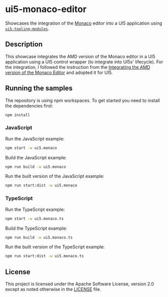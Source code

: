 # ui5-monaco-editor

Showcases the integration of the [Monaco](https://microsoft.github.io/monaco-editor/) editor into a UI5 application using [`ui5-tooling-modules`](https://www.npmjs.com/package/ui5-tooling-modules).

## Description

This showcase integrates the AMD version of the Monaco editor in a UI5 application using a UI5 control wrapper (to integrate into UI5s' lifecycle). For the integration, I followed the instruction from the [Integrating the AMD version of the Monaco Editor](https://github.com/microsoft/monaco-editor/blob/HEAD/docs/integrate-amd.md) and adopted it for UI5.

## Running the samples

The repository is using npm workspaces. To get started you need to install the dependencies first:

```sh
npm install
```

### JavaScript

Run the JavaScript example:

```sh
npm start -w ui5.monaco
```

Build the JavaScript example:

```sh
npm run build -w ui5.monaco
```

Run the built version of the JavaScript example:

```sh
npm run start:dist -w ui5.monaco
```

### TypeScript

Run the TypeScript example:

```sh
npm start -w ui5.monaco.ts
```

Build the TypeScript example:

```sh
npm run build -w ui5.monaco.ts
```

Run the built version of the TypeScript example:

```sh
npm run start:dist -w ui5.monaco.ts
```

## License

This project is licensed under the Apache Software License, version 2.0 except as noted otherwise in the [LICENSE](LICENSE) file.
